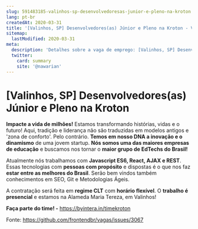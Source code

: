 ```yaml
---
slug: 591483185-valinhos-sp-desenvolvedoresas-junior-e-pleno-na-kroton
lang: pt-br
createdAt: 2020-03-31
title: '[Valinhos, SP] Desenvolvedores(as) Júnior e Pleno na Kroton - Vaga de Emprego'
sitemap:
  lastModified: 2020-03-31
meta:
  description: 'Detalhes sobre a vaga de emprego: [Valinhos, SP] Desenvolvedores(as) Júnior e Pleno na Kroton'
  twitter:
    card: summary
    site: '@nawarian'
---
```


# [Valinhos, SP] Desenvolvedores(as) Júnior e Pleno na Kroton

**Impacte a vida de milhões!** Estamos transformando histórias, vidas e o futuro! Aqui, tradição e liderança não são traduzidas em modelos antigos e 'zona de conforto'. Pelo contrário. **Temos em nosso DNA a inovação e o dinamismo** de uma jovem startup. **Nós somos uma das maiores empresas de educação** e buscamos nos tornar o **maior grupo de EdTechs do Brasil!**

Atualmente nós trabalhamos com **Javascript ES6, React, AJAX e REST**. Essas tecnologias com **pessoas com propósito** e dispostas é o que nos faz **estar entre as melhores do Brasil**. Serão bem vindos também conhecimentos em SEO, Git e Metodologias Ágeis.

A contratação será feita em **regime CLT** com **horário flexível**. O **trabalho é presencial** e estamos na Alameda Maria Tereza, em Valinhos!

**Faça parte do time! -** https://byintera.in/timekroton

Fonte: https://github.com/frontendbr/vagas/issues/3067